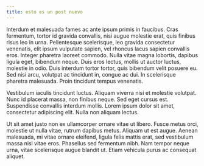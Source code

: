 ```yaml
---
title: esto es un post nuevo
---
```


Interdum et malesuada fames ac ante ipsum primis in faucibus. Cras fermentum, tortor id gravida convallis, nisi augue molestie erat, quis finibus risus leo in urna. Pellentesque scelerisque, leo gravida consectetur venenatis, elit ipsum vulputate sapien, vel rhoncus lacus sapien convallis eros. Integer pharetra laoreet commodo. Nulla vitae magna lobortis, dapibus ligula eget, bibendum neque. Duis eros lectus, mollis ut auctor luctus, molestie in odio. Duis interdum tortor tortor, quis bibendum velit posuere eu. Sed nisi arcu, volutpat ac tincidunt in, congue ac dui. In scelerisque pharetra malesuada. Proin tincidunt tempus venenatis.

Vestibulum iaculis tincidunt luctus. Aliquam viverra nisi et molestie volutpat. Nunc id placerat massa, non finibus neque. Sed eget cursus est. Suspendisse convallis interdum mollis. Lorem ipsum dolor sit amet, consectetur adipiscing elit. Nulla non aliquam lectus.

Ut sit amet justo non ex ullamcorper ornare vitae ut libero. Fusce metus orci, molestie ut nulla vitae, rutrum dapibus metus. Aliquam ut est augue. Aenean malesuada, mi vitae ornare eleifend, ligula felis mattis erat, sed vestibulum massa nisl vitae eros. Phasellus sed fermentum nibh. Nam tempor neque urna, vitae scelerisque augue blandit ut. Etiam vehicula purus ac consequat aliquet.
